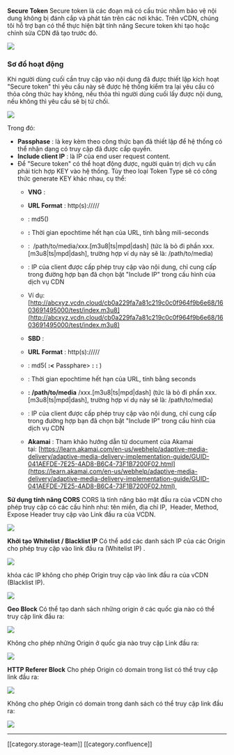  **Secure Token** Secure token là các đoạn mã có cấu trúc nhằm bảo vệ nội dung không bị đánh cắp và phát tán trên các nơi khác. Trên vCDN, chúng tôi hỗ trợ bạn có thể thực hiện bật tính năng Secure token khi tạo hoặc chỉnh sửa CDN đã tạo trước đó.

![](images/storage/image2021-11-17_13-40-52.png)




### Sơ đồ hoạt động
Khi người dùng cuối cần truy cập vào nội dung đã được thiết lập kích hoạt "Secure token" thì yêu cầu này sẽ được hệ thống kiểm tra lại yêu cầu có thỏa công thức hay không, nếu thỏa thì người dùng cuối lấy được nội dung, nếu không thì yêu cầu sẽ bị từ chối.

![](images/storage/image2021-11-17_13-41-26.png)

Trong đó: 


*  **Passphase** : là key kèm theo công thức bạn đã thiết lập để hệ thống có thể nhận dạng có truy cập đã được cấp quyền.
*  **Include client IP** : là IP của end user request content.
* Để "Secure token" có thể hoạt động được, người quản trị dịch vụ cần phải tích hợp KEY vào hệ thống. Tùy theo loại Token Type sẽ có công thức generate KEY khác nhau, cụ thể:
    *  **VNG** :
    *  **URL Format** : http(s)://<domain>/<token>/<expiredTime>/<uri>
    *  **<token>** : md5(<Passphare><filePath><expiredTime><clientIP>)
    *  **<expiredTime>:**  Thời gian epochtime hết hạn của URL, tính bằng mili-seconds
    *  **<filePath>** :  /path/to/media/xxx.\[m3u8|ts|mpd|dash] (tức là <uri> bỏ đi phần xxx.\[m3u8|ts|mpd|dash], trường hợp ví dụ này sẽ là: /path/to/media)
    *  **<ClientIP>** : IP của client được cấp phép truy cập vào nội dung, chỉ cung cấp trong đường hợp bạn đã chọn bật "Include IP" trong cấu hình của dịch vụ CDN
    * Ví dụ: [http://abcxyz.vcdn.cloud/cb0a229fa7a81c219c0c0f964f9b6e68/1603691495000/test/index.m3u8](http://abcxyz.vcdn.cloud/cb0a229fa7a81c219c0c0f964f9b6e68/1603691495000/test/index.m3u8)

    
    *  **SBD** :
    *  **URL**  **Format** : http(s)://<domain>/<token>/<expiredTime>/<uri>
    *  **<token>** : md5(<clientIP> **:<** Passphare> **:** <exiredTime> **:** <filePath>)
    *  **<expiredTime>** : Thời gian epochtime hết hạn của URL, tính bằng seconds
    *  **<filePath>:**  **/path/to/media** /xxx.\[m3u8|ts|mpd|dash] (tức là <uri> bỏ đi phần xxx.\[m3u8|ts|mpd|dash], trường hợp ví dụ này sẽ là: /path/to/media)
    *  **<ClientIP>** : IP của client được cấp phép truy cập vào nội dung, chỉ cung cấp trong đường hợp bạn đã chọn bật "Include IP" trong cấu hình của dịch vụ CDN

    
    *  **Akamai** : Tham khảo hướng dẫn từ document của Akamai tại: [https://learn.akamai.com/en-us/webhelp/adaptive-media-delivery/adaptive-media-delivery-implementation-guide/GUID-041AEFDE-7E25-4AD8-B6C4-73F1B7200F02.html](https://learn.akamai.com/en-us/webhelp/adaptive-media-delivery/adaptive-media-delivery-implementation-guide/GUID-041AEFDE-7E25-4AD8-B6C4-73F1B7200F02.html) 

    

 **Sử dụng tính năng CORS** CORS là tính năng bảo mật đầu ra của vCDN cho phép truy cập có các cấu hình như: tên miền, địa chỉ IP,  Header, Method, Expose Header truy cập vào Link đầu ra của VCDN.

![](images/storage/image2021-11-17_13-45-4.png)



 **Khởi tạo Whitelist / Blacklist IP** Có thể add các danh sách IP của các Origin cho phép truy cập vào link đầu ra (Whitelist IP) .

![](images/storage/image2021-11-17_13-46-24.png)

khóa các IP không cho phép Origin truy cập vào link đầu ra của vCDN (Blacklist IP).

![](images/storage/image2021-11-17_13-46-45.png)

 **Geo Block** Có thể tạo danh sách những origin ở các quốc gia nào có thể truy cập link đầu ra:

![](images/storage/image2021-11-17_13-48-12.png)

Không cho phép những Origin ở quốc gia nào truy cập Link đầu ra:

![](images/storage/image2021-11-17_13-48-31.png)

 **HTTP Referer Block** Cho phép Origin có domain trong list có thể truy cập link đầu ra:

![](images/storage/image2021-11-17_13-49-40.png)

Không cho phép Origin có domain trong danh sách có thể truy cập link đầu ra:

![](images/storage/image2021-11-17_13-50-2.png)





*****

[[category.storage-team]] 
[[category.confluence]] 
